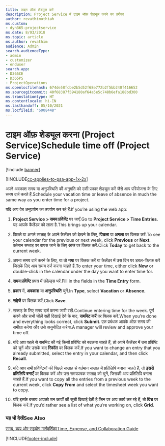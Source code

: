 ```yaml
---
title: टाइम ऑफ़ शेड्यूल करें
description: Project Service में टाइम ऑफ़ शेड्यूल करने का तरीका
author: revathimuthiah
ms.custom:
- dyn365-projectservice
ms.date: 8/03/2018
ms.topic: article
ms.author: revathim
audience: Admin
search.audienceType:
- admin
- customizer
- enduser
search.app:
- D365CE
- D365PS
- ProjectOperations
ms.openlocfilehash: 674de58fcbe2b5d52f68e772b2f5bb240f416652
ms.sourcegitcommit: 40f68387f594180af64a5e5c748b6efa188bd300
ms.translationtype: HT
ms.contentlocale: hi-IN
ms.lasthandoff: 05/10/2021
ms.locfileid: "6008448"
---
```

# <a name="schedule-time-off-project-service"></a><span data-ttu-id="f6cea-103">टाइम ऑफ़ शेड्यूल करना (Project Service)</span><span class="sxs-lookup"><span data-stu-id="f6cea-103">Schedule time off (Project Service)</span></span>

[!include [banner](../includes/psa-now-project-operations.md)]

[!INCLUDE[cc-applies-to-psa-app-1x-2x](../includes/cc-applies-to-psa-app-1x-2x.md)]

<span data-ttu-id="f6cea-104">अपने अवकाश समय या अनुपस्थिति की अनुमति को उसी प्रकार शेड्यूल करें जैसे आप परियोजना के लिए समय दर्ज करते हैं.</span><span class="sxs-lookup"><span data-stu-id="f6cea-104">Schedule your vacation time or leave of absence in much the same way as you enter time for a project.</span></span>  
  
 <span data-ttu-id="f6cea-105">यदि आप वेब अनुप्रयोग का उपयोग कर रहे हैं:</span><span class="sxs-lookup"><span data-stu-id="f6cea-105">If you’re using the web app:</span></span>  
  
1.  <span data-ttu-id="f6cea-106">**Project Service > समय प्रविष्टि** पर जाएँ.</span><span class="sxs-lookup"><span data-stu-id="f6cea-106">Go to **Project Service > Time Entries**.</span></span> <span data-ttu-id="f6cea-107">यह आपके कैलेंडर को लाता है.</span><span class="sxs-lookup"><span data-stu-id="f6cea-107">This brings up your calendar.</span></span>  
  
2.  <span data-ttu-id="f6cea-108">पिछले या अगले सप्ताह के अपने कैलेंडर को देखने के लिए, **पिछला** या **अगला** पर क्लिक करें.</span><span class="sxs-lookup"><span data-stu-id="f6cea-108">To see your calendar for the previous or next week, click **Previous** or **Next**.</span></span> <span data-ttu-id="f6cea-109">वर्तमान सप्ताह पर वापस जाने के लिए **आज** पर क्लिक करें.</span><span class="sxs-lookup"><span data-stu-id="f6cea-109">Click **Today** to get back to the current week.</span></span>  
  
3.  <span data-ttu-id="f6cea-110">अपना समय दर्ज करने के लिए, या तो **नया** पर क्लिक करें या कैलेंडर में उस दिन पर डबल-क्लिक करें जिसके लिए आप समय दर्ज करना चाहते हैं.</span><span class="sxs-lookup"><span data-stu-id="f6cea-110">To enter your time, either click **New** or double-click in the calendar under the day you want to enter time for.</span></span>  
  
4.  <span data-ttu-id="f6cea-111">**समय प्रविष्टि** प्रपत्र में फ़ील्ड्स भरें.</span><span class="sxs-lookup"><span data-stu-id="f6cea-111">Fill in the fields in the **Time Entry** form.</span></span>  
  
5.  <span data-ttu-id="f6cea-112">**प्रकार** में, **अवकाश** या **अनुपस्थिति** चुनें.</span><span class="sxs-lookup"><span data-stu-id="f6cea-112">In **Type**, select **Vacation** or **Absence**.</span></span>  
  
6.  <span data-ttu-id="f6cea-113">**सहेजें** पर क्लिक करें.</span><span class="sxs-lookup"><span data-stu-id="f6cea-113">Click **Save**.</span></span>  
  
7.  <span data-ttu-id="f6cea-114">सप्ताह के लिए समय दर्ज करना जारी रखें.</span><span class="sxs-lookup"><span data-stu-id="f6cea-114">Continue entering time for the week.</span></span> <span data-ttu-id="f6cea-115">पूर्ण करने और सभी चीज़ें सही दिखाई देने के बाद, **सबमिट करें** पर क्लिक करें.</span><span class="sxs-lookup"><span data-stu-id="f6cea-115">When you’re done and everything looks correct, click **Submit**.</span></span> <span data-ttu-id="f6cea-116">एक प्रबंधक आपके ऑफ़ समय की समीक्षा करेगा और उसे अनुमोदित करेगा.</span><span class="sxs-lookup"><span data-stu-id="f6cea-116">A manager will review and approve your time off.</span></span>  
  
8.  <span data-ttu-id="f6cea-117">यदि आप पहले से सबमिट की गई किसी प्रविष्टि को बदलना चाहते हैं, तो अपने कैलेंडर में उस प्रविष्टि को चुनें और उसके बाद **रिकॉल** पर क्लिक करें.</span><span class="sxs-lookup"><span data-stu-id="f6cea-117">If you want to change an entry that you already submitted, select the entry in your calendar, and then click **Recall**.</span></span>  
  
9. <span data-ttu-id="f6cea-118">यदि आप सभी प्रविष्टियों की पिछले सप्ताह से वर्तमान सप्ताह में प्रतिलिपि बनाना चाहते हैं, तो **इससे प्रतिलिपि बनाएँ** पर क्लिक करें और उस समयपत्रक सप्ताह को चुनें, जिसकी आप प्रतिलिपि बनाना चाहते हैं.</span><span class="sxs-lookup"><span data-stu-id="f6cea-118">If you want to copy all the entries from a previous week to the current week, click **Copy From** and select the timesheet week you want to copy.</span></span>  
  
10. <span data-ttu-id="f6cea-119">यदि इसके बजाय आपको उन कार्यों की सूची दिखाई देती है जिन पर आप कार्य कर रहे हैं, तो **ग्रिड** पर क्लिक करें.</span><span class="sxs-lookup"><span data-stu-id="f6cea-119">If you’d rather see a list of what you’re working on, click **Grid**.</span></span>  
  
### <a name="see-also"></a><span data-ttu-id="f6cea-120">यह भी देखें</span><span class="sxs-lookup"><span data-stu-id="f6cea-120">See Also</span></span>  
 [<span data-ttu-id="f6cea-121">समय, व्यय और सहयोग मार्गदर्शिका</span><span class="sxs-lookup"><span data-stu-id="f6cea-121">Time, Expense, and Collaboration Guide</span></span>](../psa/time-expense-collaboration-guide.md)


[!INCLUDE[footer-include](../includes/footer-banner.md)]